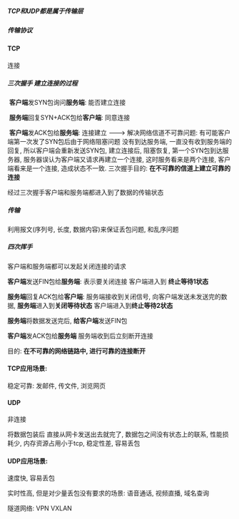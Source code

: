 ##### TCP和UDP都是属于传输层

##### 传输协议

#### TCP

连接

##### 三次握手   建立连接的过程

​	**客户端**发SYN包询问**服务端**: 能否建立连接

​	**服务端**回复SYN+ACK包给**客户端**:  同意连接

​	**客户端**发ACK包给**服务端**: 连接建立   		--->    解决网络信道不可靠问题: 有可能客户端第一次发了SYN包后由于网络阻塞问题 没有到达服务端, 一直没有收到服务端的回复, 所以客户端会重新发送SYN包, 建立连接后, 阻塞恢复, 第一个SYN包到达服务器, 服务器误认为客户端又请求再建立一个连接, 这时服务看来是两个连接, 客户端看来是一个连接, 造成状态不一致. 三次握手目的: **在不可靠的信道上建立可靠的连接**



经过三次握手客户端和服务端都进入到了数据的传输状态

##### 传输 

利用报文(序列号, 长度, 数据内容)来保证丢包问题, 和乱序问题



##### 四次挥手

客户端和服务端都可以发起关闭连接的请求



**客户端**发送FIN包给**服务端**: 表示要关闭连接 客户端进入到 **终止等待1状态**

**服务端**回复ACK包给**客户端**:  服务端接收到关闭信号, 向客户端发送未发送完的数据, **服务端**进入到**关闭等待状态**  客户端进入到**终止等待2状态**

**服务端**将数据发送完后, **给客户端**发送FIN包

**客户端**发ACK包给**服务端**   服务端收到后立刻断开连接



目的: **在不可靠的网络链路中, 进行可靠的连接断开**





#### TCP应用场景:

稳定可靠: 发邮件, 传文件, 浏览网页







#### UDP

非连接

将数据包装后 直接从网卡发送出去就完了, 数据包之间没有状态上的联系, 性能损耗少, 内存资源占用小于tcp, 稳定性差, 容易丢包





#### UDP应用场景:

速度快, 容易丢包

实时性高, 但是对少量丢包没有要求的场景:   语音通话, 视频直播, 域名查询

隧道网络: VPN VXLAN

